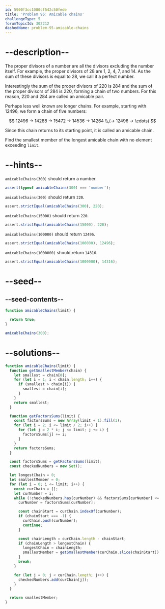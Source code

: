 ```yaml
---
id: 5900f3cc1000cf542c50fede
title: 'Problem 95: Amicable chains'
challengeType: 5
forumTopicId: 302212
dashedName: problem-95-amicable-chains
---
```


# --description--

The proper divisors of a number are all the divisors excluding the number itself. For example, the proper divisors of 28 are 1, 2, 4, 7, and 14. As the sum of these divisors is equal to 28, we call it a perfect number.

Interestingly the sum of the proper divisors of 220 is 284 and the sum of the proper divisors of 284 is 220, forming a chain of two numbers. For this reason, 220 and 284 are called an amicable pair.

Perhaps less well known are longer chains. For example, starting with 12496, we form a chain of five numbers:

$$
  12496 → 14288 → 15472 → 14536 → 14264 \\,(→ 12496 → \cdots)
$$

Since this chain returns to its starting point, it is called an amicable chain.

Find the smallest member of the longest amicable chain with no element exceeding `limit`.

# --hints--

`amicableChains(300)` should return a number.

```js
assert(typeof amicableChains(300) === 'number');
```

`amicableChains(300)` should return `220`.

```js
assert.strictEqual(amicableChains(300), 220);
```

`amicableChains(15000)` should return `220`.

```js
assert.strictEqual(amicableChains(15000), 220);
```

`amicableChains(100000)` should return `12496`.

```js
assert.strictEqual(amicableChains(100000), 12496);
```

`amicableChains(1000000)` should return `14316`.

```js
assert.strictEqual(amicableChains(1000000), 14316);
```

# --seed--

## --seed-contents--

```js
function amicableChains(limit) {

  return true;
}

amicableChains(300);
```

# --solutions--

```js
function amicableChains(limit) {
  function getSmallestMember(chain) {
    let smallest = chain[0];
    for (let i = 1; i < chain.length; i++) {
      if (smallest > chain[i]) {
        smallest = chain[i];
      }
    }
    return smallest;
  }

  function getFactorsSums(limit) {
    const factorsSums = new Array(limit + 1).fill(1);
    for (let i = 2; i <= limit / 2; i++) {
      for (let j = 2 * i; j <= limit; j += i) {
        factorsSums[j] += i;
      }
    }
    return factorsSums;
  }

  const factorsSums = getFactorsSums(limit);
  const checkedNumbers = new Set();

  let longestChain = 0;
  let smallestMember = 0;
  for (let i = 0; i <= limit; i++) {
    const curChain = [];
    let curNumber = i;
    while (!checkedNumbers.has(curNumber) && factorsSums[curNumber] <= limit) {
      curNumber = factorsSums[curNumber];

      const chainStart = curChain.indexOf(curNumber);
      if (chainStart === -1) {
        curChain.push(curNumber);
        continue;
      }

      const chainLength = curChain.length - chainStart;
      if (chainLength > longestChain) {
        longestChain = chainLength;
        smallestMember = getSmallestMember(curChain.slice(chainStart));
      }
      break;
    }

    for (let j = 0; j < curChain.length; j++) {
      checkedNumbers.add(curChain[j]);
    }
  }

  return smallestMember;
}
```
